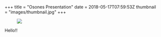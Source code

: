 +++
title = "Osones Presentation"
date = 2018-05-17T07:59:53Z
thumbnail = "images/thumbnail.jpg"
+++

<figure>
  <img src="images/default.jpg" w="600" h="400" >
</figure>

Hello!!
